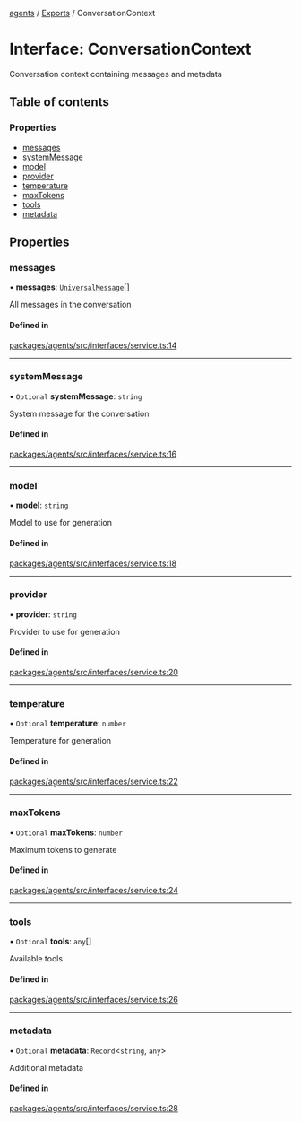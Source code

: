 <!-- 
 ⚠️  AUTO-GENERATED FILE - DO NOT EDIT MANUALLY
 This file is automatically generated by scripts/docs-generator.js
 To make changes, edit the source TypeScript files or update the generator script
-->

[agents](../../) / [Exports](../modules) / ConversationContext

# Interface: ConversationContext

Conversation context containing messages and metadata

## Table of contents

### Properties

- [messages](ConversationContext#messages)
- [systemMessage](ConversationContext#systemmessage)
- [model](ConversationContext#model)
- [provider](ConversationContext#provider)
- [temperature](ConversationContext#temperature)
- [maxTokens](ConversationContext#maxtokens)
- [tools](ConversationContext#tools)
- [metadata](ConversationContext#metadata)

## Properties

### messages

• **messages**: [`UniversalMessage`](../modules#universalmessage)[]

All messages in the conversation

#### Defined in

[packages/agents/src/interfaces/service.ts:14](https://github.com/woojubb/robota/blob/bdf92966fb2bc9eb8d5a633591fffc1261e7f0f5/packages/agents/src/interfaces/service.ts#L14)

___

### systemMessage

• `Optional` **systemMessage**: `string`

System message for the conversation

#### Defined in

[packages/agents/src/interfaces/service.ts:16](https://github.com/woojubb/robota/blob/bdf92966fb2bc9eb8d5a633591fffc1261e7f0f5/packages/agents/src/interfaces/service.ts#L16)

___

### model

• **model**: `string`

Model to use for generation

#### Defined in

[packages/agents/src/interfaces/service.ts:18](https://github.com/woojubb/robota/blob/bdf92966fb2bc9eb8d5a633591fffc1261e7f0f5/packages/agents/src/interfaces/service.ts#L18)

___

### provider

• **provider**: `string`

Provider to use for generation

#### Defined in

[packages/agents/src/interfaces/service.ts:20](https://github.com/woojubb/robota/blob/bdf92966fb2bc9eb8d5a633591fffc1261e7f0f5/packages/agents/src/interfaces/service.ts#L20)

___

### temperature

• `Optional` **temperature**: `number`

Temperature for generation

#### Defined in

[packages/agents/src/interfaces/service.ts:22](https://github.com/woojubb/robota/blob/bdf92966fb2bc9eb8d5a633591fffc1261e7f0f5/packages/agents/src/interfaces/service.ts#L22)

___

### maxTokens

• `Optional` **maxTokens**: `number`

Maximum tokens to generate

#### Defined in

[packages/agents/src/interfaces/service.ts:24](https://github.com/woojubb/robota/blob/bdf92966fb2bc9eb8d5a633591fffc1261e7f0f5/packages/agents/src/interfaces/service.ts#L24)

___

### tools

• `Optional` **tools**: `any`[]

Available tools

#### Defined in

[packages/agents/src/interfaces/service.ts:26](https://github.com/woojubb/robota/blob/bdf92966fb2bc9eb8d5a633591fffc1261e7f0f5/packages/agents/src/interfaces/service.ts#L26)

___

### metadata

• `Optional` **metadata**: `Record`\<`string`, `any`\>

Additional metadata

#### Defined in

[packages/agents/src/interfaces/service.ts:28](https://github.com/woojubb/robota/blob/bdf92966fb2bc9eb8d5a633591fffc1261e7f0f5/packages/agents/src/interfaces/service.ts#L28)
